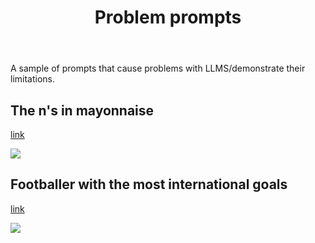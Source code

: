 ﻿---
title: Problem prompts
---
A sample of prompts that cause problems with LLMS/demonstrate their limitations.

## The n's in mayonnaise

[link](https://chat.openai.com/share/25bfffd5-4f9e-4b9f-8208-b72931aaec19)

![](https://djon.es/assets/memex/sense/AI/images/whereNs.png)

## Footballer with the most international goals

[link](https://chat.openai.com/share/ef9b9b3d-ff30-444b-8c8a-f6af9fb2a7cc)

![](https://djon.es/assets/memex/sense/AI/images/mostGoals.png)